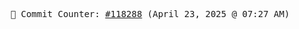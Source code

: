 <p align="center">
    <samp>
        📮 Commit Counter: <a href="https://github.com/Javascript-void0/Javascript-void0/commits/main">#118288</a> (April 23, 2025 @ 07:27 AM)
    </samp>
</p>